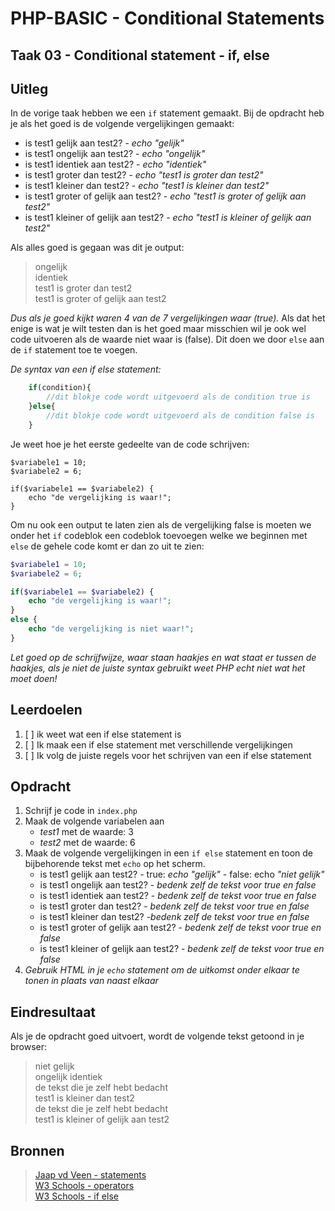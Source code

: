 # PHP-BASIC - Conditional Statements

## Taak 03 - Conditional statement - if, else

## Uitleg

In de vorige taak hebben we een `if` statement gemaakt. Bij de opdracht heb je als het goed is de volgende vergelijkingen gemaakt:

* is test1 gelijk aan test2?  - _echo "gelijk"_
* is test1 ongelijk aan test2? - _echo "ongelijk"_
* is test1 identiek aan test2? - _echo "identiek"_
* is test1 groter dan test2? - _echo "test1 is groter dan test2"_
* is test1 kleiner dan test2? - _echo "test1 is kleiner dan test2"_
* is test1 groter of gelijk aan test2? - _echo "test1 is groter of gelijk aan test2"_
* is test1 kleiner of gelijk aan test2? - _echo "test1 is kleiner of gelijk aan test2"_

Als alles goed is gegaan was dit je output:
>ongelijk  
>identiek  
>test1 is groter dan test2  
>test1 is groter of gelijk aan test2  

_Dus als je goed kijkt waren 4 van de 7 vergelijkingen waar (true)._ Als dat het enige is wat je wilt testen dan is het goed maar misschien wil je ook wel code uitvoeren als de waarde niet waar is (false). Dit doen we door `else` aan de `if` statement toe te voegen.

_De syntax van een if else statement:_  

```php
    if(condition){
        //dit blokje code wordt uitgevoerd als de condition true is
    }else{
        //dit blokje code wordt uitgevoerd als de condition false is
    }
```

Je weet hoe je het eerste gedeelte van de code schrijven:

```php-
$variabele1 = 10;
$variabele2 = 6;

if($variabele1 == $variabele2) {
    echo "de vergelijking is waar!";
}
```

Om nu ook een output te laten zien als de vergelijking false is moeten we onder het `if` codeblok een codeblok toevoegen welke we beginnen met `else` de gehele code komt er dan zo uit te zien:

```php
$variabele1 = 10;
$variabele2 = 6;

if($variabele1 == $variabele2) {
    echo "de vergelijking is waar!";
}
else {
    echo "de vergelijking is niet waar!";
}
```

_Let goed op de schrijfwijze, waar staan haakjes en wat staat er tussen de haakjes, als je niet de juiste syntax gebruikt weet PHP echt niet wat het moet doen!_

## Leerdoelen

1. [ ] ik weet wat een if else statement is
2. [ ] Ik maak een if else statement met verschillende vergelijkingen
3. [ ] Ik volg de juiste regels voor het schrijven van een if else statement

## Opdracht

1. Schrijf je code in `index.php`
2. Maak de volgende variabelen aan  
   * _test1_ met de waarde: 3
   * _test2_ met de waarde: 6
3. Maak de volgende vergelijkingen in een `if else` statement en toon de bijbehorende tekst met `echo` op het scherm.
   * is test1 gelijk aan test2?  - true: _echo "gelijk"_ - false: echo _"niet gelijk"_
   * is test1 ongelijk aan test2? - _bedenk zelf de tekst voor true en false_
   * is test1 identiek aan test2? - _bedenk zelf de tekst voor true en false_
   * is test1 groter dan test2? - _bedenk zelf de tekst voor true en false_
   * is test1 kleiner dan test2? -_bedenk zelf de tekst voor true en false_
   * is test1 groter of gelijk aan test2? - _bedenk zelf de tekst voor true en false_
   * is test1 kleiner of gelijk aan test2? - _bedenk zelf de tekst voor true en false_
4. _Gebruik HTML in je `echo` statement om de uitkomst onder elkaar te tonen in plaats van naast elkaar_

## Eindresultaat

Als je de opdracht goed uitvoert, wordt de volgende tekst getoond in je browser:
>niet gelijk  
>ongelijk
>identiek  
>de tekst die je zelf hebt bedacht  
>test1 is kleiner dan test2  
>de tekst die je zelf hebt bedacht  
>test1 is kleiner of gelijk aan test2

## Bronnen

>[Jaap vd Veen - statements](https://phpbasis.jaapvdveen.nl/basiscursus-php/les-2-inleiding-statements/)  
>[W3 Schools - operators](https://www.w3schools.com/php/php_operators.asp)  
>[W3 Schools - if else](https://www.w3schools.com/php/php_if_else.asp)

<!--- ------------ DIT COMMENTAAR LATEN STAAN AUB ------------
------------------ ------------------------------ ------------
------------------ eagle ref:5387306
------------------ ------------------------------ ------------
------------------ DIT COMMENTAAR LATEN STAAN AUB -------- -->
